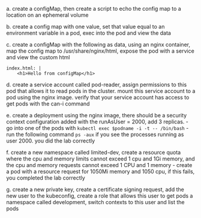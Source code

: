a. create a configMap, then create a script to echo the config map to a location on an ephemeral volume 

b. create a config map with one value, set that value equal to an environment variable in a pod, exec into the pod and view the data

c. create a configMap with the following as data, using an nginx container, map the config map to /usr/share/nginx/html, expose the pod with a service and view the custom html 

```
index.html: | 
    <h1>Hello from configMap</h1>
```


d. create a service account called pod-reader, assign permissions to this pod that allows it to read pods in the cluster. mount this service account to a pod using the nginx image. verify that your service account has access to get pods with the can-i command

e. create a deployment using the nginx image, there should be a security context configuration added with the runAsUser = 2000, add 3 replicas.
    - go into one of the pods with
        ``` kubectl exec $podname -i -t -- /bin/bash ```
    - run the following command 
        ``` ps -aux ```
    if you see the processes running as user 2000. you did the lab correctly

f. create a new namespace called limited-dev, create a resource quota where the cpu and memory limits cannot exceed 1 cpu and 1Gi memory, and the cpu and memory requests cannot exceed 1 CPU and 1 memory
    - create a pod with a resource request for 1050Mi memory and 1050 cpu, if this fails, you completed the lab correctly

g. create a new private key, create a certificate signing request, add the new user to the kubeconfig, create a role that allows this user to get pods a namespace called development, switch contexts to this user and list the pods

